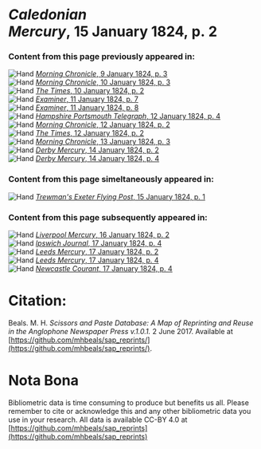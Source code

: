 # *Caledonian Mercury*, 15 January 1824, p. 2  
  
### Content from this page previously appeared in:  
![Hand](http://scissorsandpaste.net/wp-content/uploads/2017/06/smallhandpointer.png) [*Morning Chronicle*, 9 January 1824, p. 3](https://mhbeals.github.io/sap_html/Morning-Chronicle/Morning-Chronicle-9-January-1824-p-3)  
![Hand](http://scissorsandpaste.net/wp-content/uploads/2017/06/smallhandpointer.png) [*Morning Chronicle*, 10 January 1824, p. 3](https://mhbeals.github.io/sap_html/Morning-Chronicle/Morning-Chronicle-10-January-1824-p-3)  
![Hand](http://scissorsandpaste.net/wp-content/uploads/2017/06/smallhandpointer.png) [*The Times*, 10 January 1824, p. 2](https://mhbeals.github.io/sap_html/The-Times/The-Times-10-January-1824-p-2)  
![Hand](http://scissorsandpaste.net/wp-content/uploads/2017/06/smallhandpointer.png) [*Examiner*, 11 January 1824, p. 7](https://mhbeals.github.io/sap_html/Examiner/Examiner-11-January-1824-p-7)  
![Hand](http://scissorsandpaste.net/wp-content/uploads/2017/06/smallhandpointer.png) [*Examiner*, 11 January 1824, p. 8](https://mhbeals.github.io/sap_html/Examiner/Examiner-11-January-1824-p-8)  
![Hand](http://scissorsandpaste.net/wp-content/uploads/2017/06/smallhandpointer.png) [*Hampshire Portsmouth Telegraph*, 12 January 1824, p. 4](https://mhbeals.github.io/sap_html/Hampshire-Portsmouth-Telegraph/Hampshire-Portsmouth-Telegraph-12-January-1824-p-4)  
![Hand](http://scissorsandpaste.net/wp-content/uploads/2017/06/smallhandpointer.png) [*Morning Chronicle*, 12 January 1824, p. 2](https://mhbeals.github.io/sap_html/Morning-Chronicle/Morning-Chronicle-12-January-1824-p-2)  
![Hand](http://scissorsandpaste.net/wp-content/uploads/2017/06/smallhandpointer.png) [*The Times*, 12 January 1824, p. 2](https://mhbeals.github.io/sap_html/The-Times/The-Times-12-January-1824-p-2)  
![Hand](http://scissorsandpaste.net/wp-content/uploads/2017/06/smallhandpointer.png) [*Morning Chronicle*, 13 January 1824, p. 3](https://mhbeals.github.io/sap_html/Morning-Chronicle/Morning-Chronicle-13-January-1824-p-3)  
![Hand](http://scissorsandpaste.net/wp-content/uploads/2017/06/smallhandpointer.png) [*Derby Mercury*, 14 January 1824, p. 2](https://mhbeals.github.io/sap_html/Derby-Mercury/Derby-Mercury-14-January-1824-p-2)  
![Hand](http://scissorsandpaste.net/wp-content/uploads/2017/06/smallhandpointer.png) [*Derby Mercury*, 14 January 1824, p. 4](https://mhbeals.github.io/sap_html/Derby-Mercury/Derby-Mercury-14-January-1824-p-4)  
  
### Content from this page simeltaneously appeared in:  
![Hand](http://scissorsandpaste.net/wp-content/uploads/2017/06/smallhandpointer.png) [*Trewman's Exeter Flying Post*, 15 January 1824, p. 1](https://mhbeals.github.io/sap_html/Trewman's-Exeter-Flying-Post/Trewman's-Exeter-Flying-Post-15-January-1824-p-1)  
  
### Content from this page subsequently appeared in:  
![Hand](http://scissorsandpaste.net/wp-content/uploads/2017/06/smallhandpointer.png) [*Liverpool Mercury*, 16 January 1824, p. 2](https://mhbeals.github.io/sap_html/Liverpool-Mercury/Liverpool-Mercury-16-January-1824-p-2)  
![Hand](http://scissorsandpaste.net/wp-content/uploads/2017/06/smallhandpointer.png) [*Ipswich Journal*, 17 January 1824, p. 4](https://mhbeals.github.io/sap_html/Ipswich-Journal/Ipswich-Journal-17-January-1824-p-4)  
![Hand](http://scissorsandpaste.net/wp-content/uploads/2017/06/smallhandpointer.png) [*Leeds Mercury*, 17 January 1824, p. 2](https://mhbeals.github.io/sap_html/Leeds-Mercury/Leeds-Mercury-17-January-1824-p-2)  
![Hand](http://scissorsandpaste.net/wp-content/uploads/2017/06/smallhandpointer.png) [*Leeds Mercury*, 17 January 1824, p. 4](https://mhbeals.github.io/sap_html/Leeds-Mercury/Leeds-Mercury-17-January-1824-p-4)  
![Hand](http://scissorsandpaste.net/wp-content/uploads/2017/06/smallhandpointer.png) [*Newcastle Courant*, 17 January 1824, p. 4](https://mhbeals.github.io/sap_html/Newcastle-Courant/Newcastle-Courant-17-January-1824-p-4)  


# Citation: 

Beals. M. H. *Scissors and Paste Database: A Map of Reprinting and Reuse in the Anglophone Newspaper Press v.1.0.1.* 2 June 2017. Available at [https://github.com/mhbeals/sap_reprints/](https://github.com/mhbeals/sap_reprints/). 

# Nota Bona

Bibliometric data is time consuming to produce but benefits us all. Please remember to cite or acknowledge this and any other bibliometric data you use in your research. All data is available CC-BY 4.0 at [https://github.com/mhbeals/sap_reprints](https://github.com/mhbeals/sap_reprints)